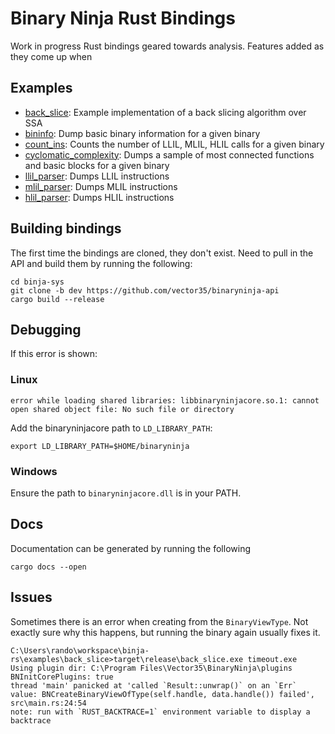 # Binary Ninja Rust Bindings

Work in progress Rust bindings geared towards analysis. Features added as they come up
when 

## Examples

* [back_slice](./back_slice): Example implementation of a back slicing algorithm over SSA
* [bininfo](./bininfo): Dump basic binary information for a given binary
* [count_ins](./count_ins): Counts the number of LLIL, MLIL, HLIL calls for a given binary
* [cyclomatic_complexity](./cyclomatic_complexity): Dumps a sample of most connected
functions and basic blocks for a given binary
* [llil_parser](./llil_parser): Dumps LLIL instructions
* [mlil_parser](./mlil_parser): Dumps MLIL instructions
* [hlil_parser](./hlil_parser): Dumps HLIL instructions

## Building bindings

The first time the bindings are cloned, they don't exist. Need to pull in the API and 
build them by running the following:

```
cd binja-sys
git clone -b dev https://github.com/vector35/binaryninja-api
cargo build --release
```

## Debugging

If this error is shown:

### Linux

```
error while loading shared libraries: libbinaryninjacore.so.1: cannot open shared object file: No such file or directory
```

Add the binaryninjacore path to `LD_LIBRARY_PATH`:

```
export LD_LIBRARY_PATH=$HOME/binaryninja
```

### Windows

Ensure the path to `binaryninjacore.dll` is in your PATH.

## Docs

Documentation can be generated by running the following

```
cargo docs --open
```

## Issues

Sometimes there is an error when creating from the `BinaryViewType`. Not exactly sure why
this happens, but running the binary again usually fixes it. 

```
C:\Users\rando\workspace\binja-rs\examples\back_slice>target\release\back_slice.exe timeout.exe
Using plugin dir: C:\Program Files\Vector35\BinaryNinja\plugins
BNInitCorePlugins: true
thread 'main' panicked at 'called `Result::unwrap()` on an `Err` value: BNCreateBinaryViewOfType(self.handle, data.handle()) failed', src\main.rs:24:54
note: run with `RUST_BACKTRACE=1` environment variable to display a backtrace
```


